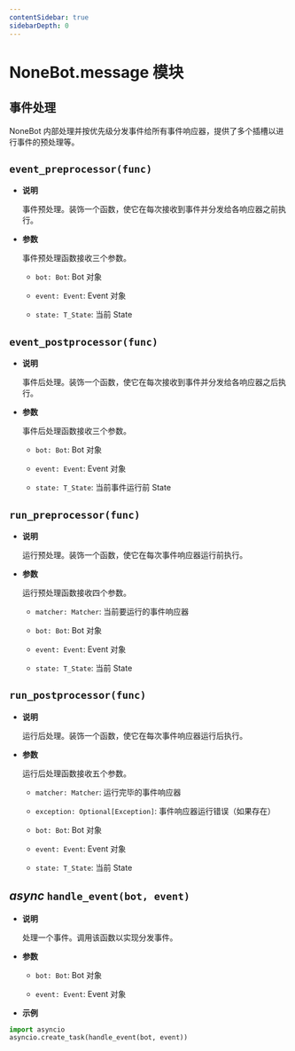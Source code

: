 ```yaml
---
contentSidebar: true
sidebarDepth: 0
---
```


# NoneBot.message 模块

## 事件处理

NoneBot 内部处理并按优先级分发事件给所有事件响应器，提供了多个插槽以进行事件的预处理等。


## `event_preprocessor(func)`


* **说明**

    事件预处理。装饰一个函数，使它在每次接收到事件并分发给各响应器之前执行。



* **参数**

    事件预处理函数接收三个参数。


    * `bot: Bot`: Bot 对象


    * `event: Event`: Event 对象


    * `state: T_State`: 当前 State



## `event_postprocessor(func)`


* **说明**

    事件后处理。装饰一个函数，使它在每次接收到事件并分发给各响应器之后执行。



* **参数**

    事件后处理函数接收三个参数。


    * `bot: Bot`: Bot 对象


    * `event: Event`: Event 对象


    * `state: T_State`: 当前事件运行前 State



## `run_preprocessor(func)`


* **说明**

    运行预处理。装饰一个函数，使它在每次事件响应器运行前执行。



* **参数**

    运行预处理函数接收四个参数。


    * `matcher: Matcher`: 当前要运行的事件响应器


    * `bot: Bot`: Bot 对象


    * `event: Event`: Event 对象


    * `state: T_State`: 当前 State



## `run_postprocessor(func)`


* **说明**

    运行后处理。装饰一个函数，使它在每次事件响应器运行后执行。



* **参数**

    运行后处理函数接收五个参数。


    * `matcher: Matcher`: 运行完毕的事件响应器


    * `exception: Optional[Exception]`: 事件响应器运行错误（如果存在）


    * `bot: Bot`: Bot 对象


    * `event: Event`: Event 对象


    * `state: T_State`: 当前 State



##  _async_ `handle_event(bot, event)`


* **说明**

    处理一个事件。调用该函数以实现分发事件。



* **参数**

    
    * `bot: Bot`: Bot 对象


    * `event: Event`: Event 对象



* **示例**


```python
import asyncio
asyncio.create_task(handle_event(bot, event))
```
